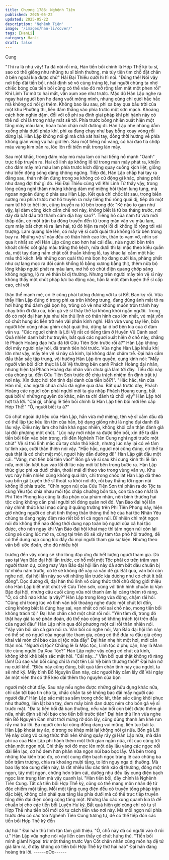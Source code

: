 ```yaml
---
title: Chương 1786: Nghênh Tiên
published: 2025-05-22
updated: 2025-05-22
description: 'Nghênh Tiên'
image: '/images/han-li/cover/'
tags: [HanLi]
category: HanLi
draft: false
---
```


Cung

"Thì ra là như vậy! Ta đã nói rồi mà, Hàn tiền bối chính là Hợp
Thể kỳ tu sĩ, sao có thể giống như những tu sĩ bình thường, mà
tùy tiện tìm chỗ đặt chân ở bên ngoài kia được chứ" Hải Đại Thiếu
cười hì hì nói.
"Đúng thế! Nói vậy nơi tiếp đãi tiền bối, nhất định sẽ vô cùng tráng
lệ, hai người chúng ta nhờ chiếc bóng của tiền bối cũng có thể
vào đó mở rộng tầm mắt một phen rồi" Khí Linh Tử mở to hai mắt,
vẫn xum xoe như trước.
Mặc dù Hàn Lập nghe ra ngay hai người bọn họ đang vuốt mông
mình, nhưng cũng chỉ cười hắc hắc mà không có nói gì thêm.
Không bao lâu sau, phi xa bay qua bầu trời của một khu Phường
thị, liền đâm thẳng vào phía trước một sơn mạch.
Khoảng cách hơn nghìn dặm, đối với cỗ phi xa đỉnh giai pháp khí
phi hành này có thể nói chỉ là trong nháy mắt sẽ tới.
Phía trước bỗng nhiên xuất hiện một tầng mây màu lam, hoàn
toàn chặn mất đường đi.
Hàn Lập nhẹ nhàng dẫm xuống phía dưới pháp khí, phi xa đang
chạy như bay bỗng xoay vòng rồi dừng lại.
Hàn Lập không nói gì mà chà xát hai tay, đồng thời hướng về
phía không gian vùng vụ hải giơ lên.
Sau một tiếng nổ vang, có hai đạo tia chớp màu vàng kim bắn ra,
lóe lên rồi biến mất trong làn mây.

Sau một khắc, trong đám mây mù màu lam có hai tiếng nổ mạnh
"Oanh" trực tiếp truyền ra.
Hai cổ linh áp khổng lồ từ trong màn mây phát ra, khiến cho đám
mây mù màu lam phía trước kích động quay cuồng kịch liệt, giống
như biển động sóng dâng không ngừng.
Tiếp đó, Hàn Lập chắp hai tay ra đằng sau, thản nhiên đứng trong
xe không có cử động gì khác, phảng phất như đang đợi thứ gì đó.
Hải Đại Thiếu cùng với Khí Linh Tử thấy vậy, trong lòng cũng nghĩ
thầm nhưng không dám mở miệng hỏi thăm lung tung, mà ngoan
ngoãn đứng ở phía sau Hàn Lập.
Kết quả chỉ chốc lát sau, trong biển sương mù phía trước mơ hồ
truyền ra mấy tiếng thú rống quái dị, tiếp đó một nam tử hô to hét
lớn, cũng truyền ra từ bên trong đó: "Kẽ nào to gan như vậy, lại
dám công kích cấm chế nơi này, không biết là từ ba tháng trước,
nơi đây đã bắt đầu trở thành cấm địa hay sao?".
Tiếng hô của nam tử vừa mới thấp dần, có một trận ba động
truyền đến từ trong màn vân vụ màu lam, cụm mây bất chợt rẽ ra
làm hai, từ đó hiện ra một lối đi khổng lồ rộng tới vài trượng.
Lam quang lóe lên, có mấy vệ sĩ cưỡi quái thú khổng lồ từ bên
trong bay ra.
Những vệ sĩ này đều có thân hình cao lớn, thân to vạm vỡ, nhìn
sơ qua ít nhất so với Hàn Lập cũng cao hơn hai cái đầu, nửa
người bên trên khoát chiếc cốt giáp màu trắng thô kệch, nửa dưới
thì lại mặc theo kiểu quần da, một tay đang nắm chặt cốt thuẫn
khổng lồ, tay khác lại cầm một hắc mâu thô kệch.
Mà những con quái thú mà bọn họ đang cưỡi kia, phảng phất như
cự lang mọc ra đôi cánh khổng lồ bằng xương bằng thịt, thêm
nữa bộ lông khắp người phát ra màu lam, mơ hồ có chút điện
quang chớp sáng không ngừng, lộ ra vẻ thần bí dị thường.
Nhưng trên người mấy tên vệ sĩ này không thấy một chút pháp
lực ba động nào, hẳn là một đám luyện thể sĩ cấp cao, chỉ với

thân thể mạnh mẽ, có lẽ cũng phải tương đương với tu sĩ Kết Đan
kỳ rồi.
Vừa thấy Hàn Lập đứng ở trong phi xa trên không trung, đang
dùng ánh mắt tỏ ra hơi hứng thú đánh giá bọn họ, trông có vẻ
như không muốn trốn tránh hay chạy trốn đi đâu cả, bốn gã vệ sĩ
thấy thế lại không khỏi ngẩn người.
Trong đó có một đại hán tựa như tên thủ lĩnh có thân hình cao lớn
nhất, vẻ mặt vốn có chút hung ác liền trở nên vài phần kinh nghi.
Hắn vừa vung tay lên, bốn người liền cùng nhau ghìm chặt quái
thú, dừng lại ở bờ bên kia của ở đám vân vụ.
"Các ngươi chính là Lôi Vệ rất có tiếng tăm ở Huyền Vũ Cảnh
sao! Quả nhiên danh bất hư truyền, bất quá các ngươi xuất hiện ở
chỗ này, chẳng lẽ Phách Hoàng đạo hữu đã tới Cửu Tiên Sơn
trước rồi à?" Hàn Lập không đợi mấy người này hỏi, đã tranh tiên
hỏi trước.
Vừa nghe Hàn Lập khẩu khí lớn như vậy, mấy tên vệ sĩ này cả
kinh, lại không dám chậm trễ.
Đại hán cầm đầu thần sắc tập trung, vội hướng Hàn Lập ôm
quyền, cung kính nói: "Mấy người vãn bối đích thực là Lôi Vệ
thường bên cạnh Phách Hoàng đại nhân, nhưng hiện tại Phách
Hoàng đại nhân vẫn chưa giá lâm tới đây. Tiểu đội này của chúng
ta, đến Cửu Tiên Sơn trước để chịu trách nhiệm ổn định trật tự nơi
này. Xin được hỏi tôn tính đại danh của tiền bối?!".
"Hắc hắc, tên của Hàn mỗ, các ngươi chưa chắc đã nghe qua
đâu. Bất quá trước đây, Phách Hoàng các ngươi còn phái người
mời ta gia nhập Phách Hoàng cung, bất quá bởi vì những nguyên
do khác, nên ta chỉ đành từ chối vậy" Hàn Lập hời hợt trả lời.
"Cái gì, chẳng lẽ tiền bối chính là Hàn Lập tiền bối mới lên cấp
Hợp Thể!"
"Ồ, ngươi biết ta à?"

Có chút ngoài dự liệu của Hàn Lập, hắn vừa mở miệng, tên vệ sĩ
cầm đầu đã có thể lập tức kêu lên tên của hắn, bộ dạng giống
như là nghe đại danh đã lâu vậy.
Điều này làm cho hắn khá ngạc nhiên, không khỏi cẩn thận đánh
giá lại đối phương một chút.
"Lúc này mới nhận ra được tiền bối, xin để ta dẫn tiền bối tiến vào
bên trong, rồi đến Nghênh Tiên Cung nghỉ ngơi trước một chút"
Vệ sĩ thủ lĩnh mặc dù tay chân thô kệch, nhưng lúc này lại có vẻ
tâm tư linh xảo, cười thân thiện nói vậy.
"Hắc hắc, ngươi nói cũng đúng, cơ thể ta quả thật là có chút mệt
mỏi, ngươi hãy dẫn đường đi!" Hàn Lập gật đầu một cái.
"Vâng, mời tiền bối tiến vào!"
Bốn gã vệ sĩ sau khi cung kính thi lễ lần nữa, mới lần lượt bay
vào lối đi lúc nãy mới từ bên trong bước ra.
Hàn Lập thúc giục phi xa dưới chân, thoãi mái đi theo vào trong
vùng vân vụ.
Khu vực này hiển nhiên cũng không quá lớn, chỉ trong chốc lát
Hàn Lập đã theo sau bốn gã Luyện thể sĩ thoát ra khỏi nơi đó, rồi
bay thẳng tới ngọn núi khổng lồ phía trước.
"Chín ngọn núi của Cửu Tiên Sơn thì phân ra do Tộc ta cùng Yêu
tộc chia nhau mỗi tộc chấp chưởng bốn tòa, còn tòa cao nhất là
Phi Tiên Phong kia cũng là địa phận của phàm nhân, nên bình
thường hai tộc cũng không cần phái người tới đóng quân nơi đó.
Vạn Bảo đại hội lần này chính thức khai mạc cũng ở quảng
trường trên Phi Tiên Phong này, hiện giờ những người có chút tinh
thông thần thông thổ hệ của hai tộc Nhân Yêu chúng ta đang
ngày đêm ráo riết bố trí cả ngọn núi. Dĩ nhiên chỉ một ngọn núi đó
không thể nào đồng thời dung nạp toàn bộ người của cả hai tộc
được, cho nên ngay khi Vạn Bảo đại hội khai mạc thì tám ngọn
núi còn lại cũng sẽ cùng lúc mở ra, cũng tại trên đó sẽ xây tám
tòa phó hội trường, để có thể dung nạp cùng lúc đầy đủ mọi người
tham gia sự kiện. Nhưng theo vãn bối ước đoán, cho dù nhiều hội

trường đến vậy cũng sẽ khó lòng đáp ứng đủ hết lượng người
tham gia. Dù sao tại Vạn Bảo đại hội lần trước, cơ hồ mỗi một Tộc
phải có trên trăm vạn người tham dự, cũng may Vạn Bảo đại hội
lần này đã sớm bắt đầu chuẩn bị từ nhiều năm trước, có lẽ sẽ
không để xảy ra vấn đề gì. Bất quá, vãn bối còn nghe nói, đại hội
lần này so với những lần trước kia dường như có chút ít bất
đồng".
Dọc đường đi, đại hán thủ lĩnh vô cùng thức thời chủ động giới
thiệu cho Hàn Lập biết một chút về Cửu Tiên sơn, cùng với tình
hình chuẩn bị Vạn Bảo đại hội, nhưng câu cuối cùng vừa nói
thanh âm lại càng thêm rõ ràng.
"Ồ, có chỗ nào khác lạ vậy?" Hàn Lập trong lòng vừa động, chậm
rãi hỏi.
"Cũng chỉ trong lúc vô tình vãn bối thoáng nghe được một chút lời
đồn, cũng không biết là đúng hay sai, vạn nhất có nói sai chỗ nào,
mong tiền bối không trách tội" Đại hán chần chờ một chút rồi nói.
"Yên tâm đi, trong đó thật hay giả ta sẽ phán đoán, dù thế nào
cũng sẽ không trách tội trên đầu của ngươi đâu" Hàn Lập nhìn
qua đối phương một cái rồi thản nhiên nói.
"Vậy vãn bối xin cả gan nói ra. Vãn bối có nghe nói, Vạn Bảo đại
hội lần này có thể sẽ có người của ngoại tộc tham gia, cũng có
thể đưa ra đầu giá công khai vài món chí bảo của dị tộc nữa đấy"
Đại hán nhẹ hít một hơi, mới cẩn thận nói.
"Người dị tộc? Chẳng lẽ là Mộc tộc, Linh tộc ở phụ cận, hay là
Man tộc cùng người Dạ Xoa Tộc?" Hàn Lập nghe vậy cũng có
chút cả kinh, không khỏi khẽ biến sắc mặt hỏi.
"Cái này..." Vãn bối quả thật không rõ ràng lắm! Dù sao vãn bối
cũng chỉ là một tên Lôi Vệ bình thường thôi!" Đại hán nở nụ cười
khổ.
"Điều này cũng đúng, bất quá tấm chân tình này của ngươi, ta sẽ
nhớ kỹ. Mấy bình Bổ Nguyên Đan này, các ngươi hãy cầm lấy đi!
Vài ngày ăn một viên thì có thể kéo dài thêm thọ nguyên của bọn

ngươi một chút đấy. Sau này nếu nghe được những gì hữu dụng
khác nữa, chỉ cần tới báo tin cho ta, chắc chắn ta sẽ không bạc
đãi mấy người các ngươi đâu" Hàn Lập sắc mặt sa sầm trong
chốc lát, thần sắc cũng khôi phục như thường, liền lật bàn tay,
đem mấy bình đan dược ném cho bốn gã vệ sĩ trước mặt.
"Đa tạ tiền bối đã ban thưởng, nếu vãn bối còn biết được thêm gì
nữa, nhất định sẽ hồi báo cho tiền bối trước tiên" Đại hán thủ lĩnh
vừa nghe tên Bổ Nguyên Đan nhất thời mừng rỡ đón lấy, cũng
dùng thanh âm khẽ run rẩy mà trả lời.
Ba người còn lại cũng đồng dạng vui mừng, liên tục bái tạ.
Hàn Lập khoát tay áo, ở trong xe khép mắt lại không nói gì nữa.
Bốn gã Lôi Vệ này cũng vô cùng thức thời nên không quấy rầy gì
Hàn Lập nữa, mà dẫn phi xa của Hàn Lập phi hành thêm một thời
gian ngắn nữa, rốt cục cũng tới chân một ngọn núi.
Chỉ thấy nơi đó mọc lên một dãy lầu vàng các ngọc nối dài liền
lạc, cơ hồ đem hơn phân nửa ngọn núi bao bọc lấy.
Mà bên trong những tòa kiến trúc đó, có một cung điện bạch ngọc
tráng lệ cao chừng ba bốn trăm trượng, chia ra khoảng mười tầng,
to lớn nguy nga dị thường.
Mà bao lấy tòa cung điện này, là rất nhiều lầu các tinh xảo dị
thường, đông một ngọn, tây một ngọn, chừng hơn trăm cái,
dường như đều lấy cung điện bạch ngọc làm trung tâm mà vây
quanh lại.
"Hàn tiền bối, đây chính là Nghênh Tiên Cung. Tất cả tiền bối Hợp
Thể kỳ, cũng có thể mang môn nhân đệ tử độc chiếm một tầng.
Mỗi một tầng cung điện đều có truyền tống pháp trận đặc biệt,
không cần phải qua tầng lầu phía dưới mà có thể trực tiếp truyền
tống đến đại điện công cộng tầng một. Những lầu các xung quanh
kia là để chuẩn bị cho các tiền bối Luyện Hư kỳ. Bất quá hiện giờ
cũng chỉ có tu sĩ Hợp Thể như tiền bối mới có tư cách tiến vào
nơi này. Mà mỗi ngọn núi phía trước đều có các tòa Nghênh Tiên
Cung tương tự, để có thể tiếp đón các tiền bối Hợp Thể kỳ đến

dự hội." Đại hán thủ lĩnh tận tâm giới thiệu.
"Ồ, chỗ này đã có người vào ở rồi ư." Hàn Lập vừa nghe nói vậy
liền cảm thấy có chút hứng thú.
"Tiền bối minh giám! Ngoại trừ một tháng trước Vạn Cốt chân
nhân cùng môn hạ đệ tử giá lâm ra, ở đây không có tiền bối Hợp
Thể kỳ thứ hai nào" Đại hán đàng hoàng trả lời.
------oOo------
